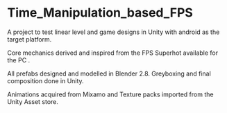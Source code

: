 # Time_Manipulation_based_FPS
A project to test linear level and game designs in Unity with android as the target platform.

Core mechanics derived and inspired from the FPS Superhot available for the PC .

All prefabs designed and modelled in Blender 2.8. Greyboxing and final composition done in Unity.

Animations acquired from Mixamo and Texture packs imported from the Unity Asset store.
